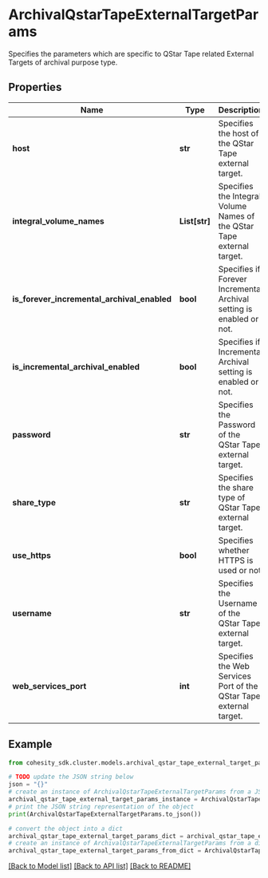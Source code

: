 # ArchivalQstarTapeExternalTargetParams

Specifies the parameters which are specific to QStar Tape related External Targets of archival purpose type.

## Properties

Name | Type | Description | Notes
------------ | ------------- | ------------- | -------------
**host** | **str** | Specifies the host of the QStar Tape external target. | 
**integral_volume_names** | **List[str]** | Specifies the Integral Volume Names of the QStar Tape external target. | [optional] 
**is_forever_incremental_archival_enabled** | **bool** | Specifies if Forever Incremental Archival setting is enabled or not. | [optional] 
**is_incremental_archival_enabled** | **bool** | Specifies if Incremental Archival setting is enabled or not. | [optional] 
**password** | **str** | Specifies the Password of the QStar Tape external target. | [optional] 
**share_type** | **str** | Specifies the share type of QStar Tape external target. | [optional] 
**use_https** | **bool** | Specifies whether HTTPS is used or not. | [optional] 
**username** | **str** | Specifies the Username of the QStar Tape external target. | 
**web_services_port** | **int** | Specifies the Web Services Port of the QStar Tape external target. | 

## Example

```python
from cohesity_sdk.cluster.models.archival_qstar_tape_external_target_params import ArchivalQstarTapeExternalTargetParams

# TODO update the JSON string below
json = "{}"
# create an instance of ArchivalQstarTapeExternalTargetParams from a JSON string
archival_qstar_tape_external_target_params_instance = ArchivalQstarTapeExternalTargetParams.from_json(json)
# print the JSON string representation of the object
print(ArchivalQstarTapeExternalTargetParams.to_json())

# convert the object into a dict
archival_qstar_tape_external_target_params_dict = archival_qstar_tape_external_target_params_instance.to_dict()
# create an instance of ArchivalQstarTapeExternalTargetParams from a dict
archival_qstar_tape_external_target_params_from_dict = ArchivalQstarTapeExternalTargetParams.from_dict(archival_qstar_tape_external_target_params_dict)
```
[[Back to Model list]](../README.md#documentation-for-models) [[Back to API list]](../README.md#documentation-for-api-endpoints) [[Back to README]](../README.md)


